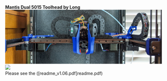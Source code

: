 **Mantis Dual 5015 Toolhead by Long** 
![](images/mantis.jpg)  
![](images/CFD.jpg)  
Please see the ([readme_v1.06.pdf]readme.pdf)
